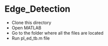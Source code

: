 # Edge_Detection

* Clone this directory
* Open MATLAB
* Go to the folder where all the files are located
* Run pl_ed_tb.m file

